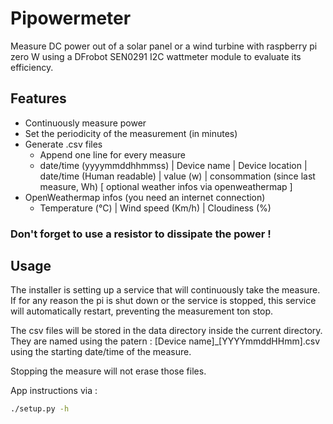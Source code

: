 # Pipowermeter
Measure DC power out of a solar panel or a wind turbine with raspberry pi zero W using a DFrobot SEN0291 I2C wattmeter module to evaluate its efficiency.

## Features

- Continuously measure power
- Set the periodicity of the measurement (in minutes)
- Generate .csv files
    - Append one line for every measure
    - date/time (yyyymmddhhmmss) | Device name | Device location | date/time (Human readable) | value (w) | consommation (since last measure, Wh) [ optional weather infos via openweathermap ]
- OpenWeathermap infos (you need an internet connection)
    - Temperature (°C) | Wind speed (Km/h) | Cloudiness (%)

### Don't forget to use a resistor to dissipate the power !

## Usage

The installer is setting up a service that will continuously take the measure. If for any reason the pi is shut down or the service is stopped, this service will automatically restart, preventing the measurement ton stop.

The csv files will be stored in the data directory inside the current directory. They are named using the patern : [Device name]_[YYYYmmddHHmm].csv using the starting date/time of the measure. 

Stopping the measure will not erase those files.

App instructions via :
```bash
./setup.py -h
```

